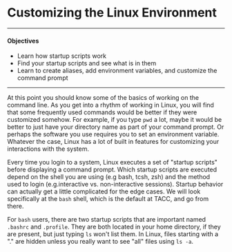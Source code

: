 Customizing the Linux Environment
=================================
---

#### Objectives  
*	Learn how startup scripts work
*	Find your startup scripts and see what is in them
*	Learn to create aliases, add environment variables, and customize the command prompt

---

At this point you should know some of the basics of working on the command line.  As you get into a rhythm of working in Linux, you will find that some frequently used commands would be better if they were customized somehow.  For example, if you type ```pwd``` a lot, maybe it would be better to just have your directory name as part of your command prompt.  Or perhaps the software you use requires you to set an environment variable.  Whatever the case, Linux has a lot of built in features for customizing your interactions with the system.

Every time you login to a system, Linux executes a set of "startup scripts" before displaying a command prompt.  Which startup scripts are executed depend on the shell you are using (e.g bash, tcsh, zsh) and the method used to login (e.g.interactive vs. non-interactive sessions).  Startup behavior can actually get a little complicated for the edge cases.  We will look specifically at the ```bash``` shell, which is the default at TACC, and go from there.

For ```bash``` users, there are two startup scripts that are important named ```.bashrc``` and ```.profile```. They are both located in your home directory, if they are present, but just typing ```ls``` won't list them.  In Linux, files starting with a "." are hidden unless you really want to see "all" files using ```ls -a```.

